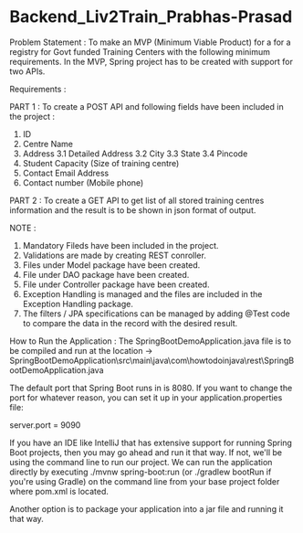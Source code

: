 # Backend_Liv2Train_Prabhas-Prasad

Problem Statement : To make an MVP (Minimum Viable Product) for a for a registry for Govt funded Training Centers with the following minimum requirements. In the MVP, Spring project has to be created with support for two APIs.

Requirements :

PART 1 :
To create a POST API and following fields have been included in the project :
  1. ID
  2. Centre Name
  3. Address
     3.1 Detailed Address
     3.2 City
     3.3 State
     3.4 Pincode
  4. Student Capacity (Size of training centre)
  5. Contact Email Address
  6. Contact number (Mobile phone)

PART 2 :
To create a GET API to get list of all stored training centres information and the result is to be shown in json format of output.

NOTE :
1. Mandatory Fileds have been included in the project.
2. Validations are made by creating REST conroller.
3. Files under Model package have been created.
4. File under DAO package have been created.
5. File under Controller package have been created.
6. Exception Handling is managed and the files are included in the Exception Handling package.
7. The filters / JPA specifications can be managed by adding @Test code to compare the data in the record with the desired result.

How to Run the Application :
The SpringBootDemoApplication.java file is to be compiled and run at the location -> SpringBootDemoApplication\src\main\java\com\howtodoinjava\rest\SpringBootDemoApplication.java 

The default port that Spring Boot runs in is 8080. If you want to change the port for whatever reason, you can set it up in your application.properties file:

server.port = 9090

If you have an IDE like IntelliJ that has extensive support for running Spring Boot projects, then you may go ahead and run it that way.
If not, we'll be using the command line to run our project. We can run the application directly by executing 
./mvnw spring-boot:run (or ./gradlew bootRun if you're using Gradle) on the command line from your base project folder where pom.xml is located.

Another option is to package your application into a jar file and running it that way.




